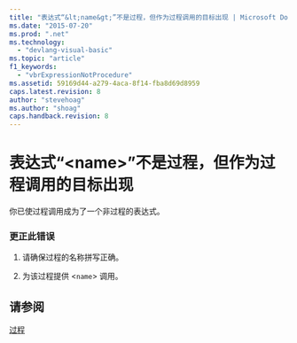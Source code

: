 ```yaml
---
title: "表达式“&lt;name&gt;”不是过程，但作为过程调用的目标出现 | Microsoft Docs"
ms.date: "2015-07-20"
ms.prod: ".net"
ms.technology: 
  - "devlang-visual-basic"
ms.topic: "article"
f1_keywords: 
  - "vbrExpressionNotProcedure"
ms.assetid: 59169d44-a279-4aca-8f14-fba8d69d8959
caps.latest.revision: 8
author: "stevehoag"
ms.author: "shoag"
caps.handback.revision: 8
---
```

# 表达式“&lt;name&gt;”不是过程，但作为过程调用的目标出现
你已使过程调用成为了一个非过程的表达式。  
  
### 更正此错误  
  
1.  请确保过程的名称拼写正确。  
  
2.  为该过程提供 \<`name`\> 调用。  
  
## 请参阅  
 [过程](../../visual-basic/programming-guide/language-features/procedures/index.md)